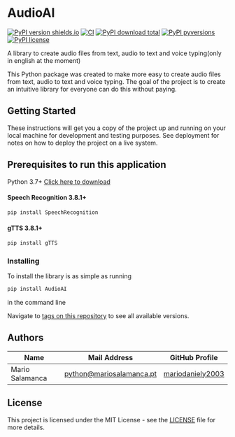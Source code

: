 # AudioAI
[![PyPI version shields.io](https://img.shields.io/pypi/v/anonfile)](https://pypi.python.org/pypi/anonfile/)
[![CI](https://github.com/nstrydom2/anonfile-api/actions/workflows/python-package.yml/badge.svg?branch=master)](https://github.com/nstrydom2/anonfile-api/actions/workflows/python-package.yml)
[![PyPI download total](https://img.shields.io/pypi/dm/anonfile)](https://pypi.python.org/pypi/anonfile/)
[![PyPI pyversions](https://img.shields.io/pypi/pyversions/anonfile)](https://pypi.python.org/pypi/anonfile/)
[![PyPI license](https://img.shields.io/pypi/l/anonfile)](https://pypi.python.org/pypi/anonfile/)

A library to create audio files from text, audio to text and voice typing(only in english at the moment)

This Python package was created to make more easy to create audio files from text, audio to text and voice typing. The goal of
the project is to create an intuitive library for everyone can do this without paying.

## Getting Started

These instructions will get you a copy of the project up and running on your local
machine for development and testing purposes. See deployment for notes on how to
deploy the project on a live system.

## Prerequisites to run this application

 Python 3.7+ [Click here to download](https://www.python.org/ftp/python/3.10.7/python-3.10.7-amd64.exe)
 #### Speech Recognition 3.8.1+
 ```bash
pip install SpeechRecognition
```
 #### gTTS 3.8.1+
 ```bash
pip install gTTS
```

### Installing

To install the library is as simple as running

```bash
pip install AudioAI
```
in the command line

Navigate to [tags on this repository](https://github.com/mariodaniely2003/AudioAI/tags)
to see all available versions.

## Authors

| Name             | Mail Address                | GitHub Profile                                |
|------------------|-----------------------------|-----------------------------------------------|
| Mario Salamanca  | python@mariosalamanca.pt    | [mariodaniely2003](https://github.com/mariodaniely2003)|

## License

This project is licensed under the MIT License - see the [LICENSE](LICENSE) file for more details.
